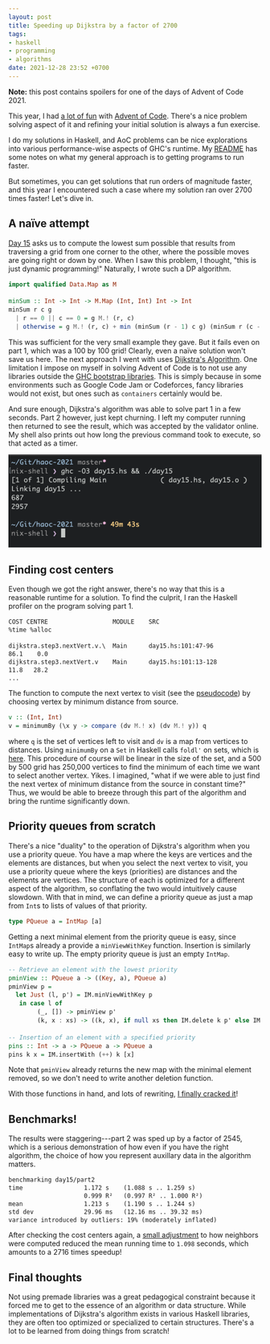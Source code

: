 ```yaml
---
layout: post
title: Speeding up Dijkstra by a factor of 2700
tags:
- haskell
- programming
- algorithms
date: 2021-12-28 23:52 +0700
---
```

**Note:** this post contains spoilers for one of the days of Advent of
Code 2021.

This year, I had [a lot of fun](https://github.com/siraben/haoc-2021/)
with [Advent of Code](https://adventofcode.com/2021/).  There's a nice
problem solving aspect of it and refining your initial solution is
always a fun exercise.

I do my solutions in Haskell, and AoC problems can be nice
explorations into various performance-wise aspects of GHC's runtime.
My
[README](https://github.com/siraben/haoc-2021/#haskell-advent-of-code-2021)
has some notes on what my general approach is to getting programs to
run faster.

But sometimes, you can get solutions that run orders of magnitude
faster, and this year I encountered such a case where my solution ran
over 2700 times faster!  Let's dive in.

## A naïve attempt
[Day 15](https://adventofcode.com/2021/day/15) asks us to compute the
lowest sum possible that results from traversing a grid from one
corner to the other, where the possible moves are going right or down
by one.  When I saw this problem, I thought, "this is just dynamic
programming!"  Naturally, I wrote such a DP algorithm.

```haskell
import qualified Data.Map as M

minSum :: Int -> Int -> M.Map (Int, Int) Int -> Int
minSum r c g
  | r == 0 || c == 0 = g M.! (r, c)
  | otherwise = g M.! (r, c) + min (minSum (r - 1) c g) (minSum r (c - 1) g)
```

This was sufficient for the very small example they gave.  But it
fails even on part 1, which was a 100 by 100 grid!  Clearly, even a
naïve solution won't save us here.  The next approach I went with uses
[Dijkstra's
Algorithm](https://en.wikipedia.org/wiki/Dijkstra%27s_algorithm). One
limitation I impose on myself in solving Advent of Code is to not use
any libraries outside the [GHC bootstrap
libraries](https://downloads.haskell.org/~ghc/latest/docs/html/libraries/index.html).
This is simply because in some environments such as Google Code Jam or
Codeforces, fancy libraries would not exist, but ones such as
`containers` certainly would be.

And sure enough, Dijkstra's algorithm was able to solve part 1 in a
few seconds.  Part 2 however, just kept churning.  I left my computer
running then returned to see the result, which was accepted by the
validator online.  My shell also prints out how long the previous
command took to execute, so that acted as a timer.

![First success](/assets/day15slow.png)

## Finding cost centers
Even though we got the right answer, there's no way that this is a
reasonable runtime for a solution.  To find the culprit, I ran the
Haskell profiler on the program solving part 1.

```
COST CENTRE                  MODULE    SRC                        %time %alloc

dijkstra.step3.nextVert.v.\  Main      day15.hs:101:47-96          86.1    0.0
dijkstra.step3.nextVert.v    Main      day15.hs:101:13-128         11.8   28.2
...
```

The function to compute the next vertex to visit (see the
[pseudocode](https://en.wikipedia.org/wiki/Dijkstra%27s_algorithm#Pseudocode))
by choosing vertex by minimum distance from source.

```haskell
v :: (Int, Int)
v = minimumBy (\x y -> compare (dv M.! x) (dv M.! y)) q
```

where `q` is the set of vertices left to visit and `dv` is a map from
vertices to distances.  Using `minimumBy` on a `Set` in Haskell calls
`foldl'` on sets, which is
[here](https://hackage.haskell.org/package/containers-0.6.5.1/docs/src/Data.Set.Internal.html#foldl%27).
This procedure of course will be linear in the size of the set, and a
500 by 500 grid has 250,000 vertices to find the minimum of each time
we want to select another vertex.  Yikes.  I imagined, "what if we were
able to just find the next vertex of minimum distance from the source
in constant time?"  Thus, we would be able to breeze through this part
of the algorithm and bring the runtime significantly down.

## Priority queues from scratch
There's a nice "duality" to the operation of Dijkstra's algorithm when
you use a priority queue.  You have a map where the keys are vertices
and the elements are distances, but when you select the next vertex to
visit, you use a priority queue where the keys (priorities) are
distances and the elements are vertices.  The structure of each is
optimized for a different aspect of the algorithm, so conflating the
two would intuitively cause slowdown.  With that in mind, we can
define a priority queue as just a map from `Int`s to lists of values
of that priority.

```haskell
type PQueue a = IntMap [a]
```

Getting a next minimal element from the priority queue is easy, since
`IntMap`s already a provide a `minViewWithKey` function.  Insertion is
similarly easy to write up.  The empty priority queue is just an empty
`IntMap`.

```haskell
-- Retrieve an element with the lowest priority
pminView :: PQueue a -> ((Key, a), PQueue a)
pminView p =
  let Just (l, p') = IM.minViewWithKey p
   in case l of
        (_, []) -> pminView p'
        (k, x : xs) -> ((k, x), if null xs then IM.delete k p' else IM.insert k xs p')

-- Insertion of an element with a specified priority
pins :: Int -> a -> PQueue a -> PQueue a
pins k x = IM.insertWith (++) k [x]
```

Note that `pminView` already returns the new map with the minimal
element removed, so we don't need to write another deletion function.

With those functions in hand, and lots of rewriting, [I finally
cracked
it](https://github.com/siraben/haoc-2021/commit/7a52a62eee7f45b0e9612948ef43c09f22ecd78b#diff-3cc7997ef8ee621857f43efc5829f5e774da63a889e78819714e25f6501f0af7)!

## Benchmarks!
The results were staggering---part 2 was sped up by a factor of 2545,
which is a serious demonstration of how even if you have the right
algorithm, the choice of how you represent auxillary data in the
algorithm matters.

```
benchmarking day15/part2
time                 1.172 s    (1.088 s .. 1.259 s)
                     0.999 R²   (0.997 R² .. 1.000 R²)
mean                 1.213 s    (1.190 s .. 1.244 s)
std dev              29.96 ms   (12.16 ms .. 39.32 ms)
variance introduced by outliers: 19% (moderately inflated)
```

After checking the cost centers again, a [small
adjustment](https://github.com/siraben/haoc-2021/commit/1cf5e6e37b780e46ff5947048663349978ae2509#diff-3cc7997ef8ee621857f43efc5829f5e774da63a889e78819714e25f6501f0af7)
to how neighbors were computed reduced the mean running time to
`1.098` seconds, which amounts to a 2716 times speedup!

## Final thoughts
Not using premade libraries was a great pedagogical constraint because
it forced me to get to the essence of an algorithm or data structure.
While implementations of Dijkstra's algorithm exists in various
Haskell libraries, they are often too optimized or specialized to
certain structures.  There's a lot to be learned from doing things
from scratch!
